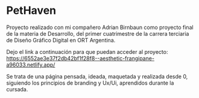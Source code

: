 # PetHaven

Proyecto realizado con mi compañero Adrian Birnbaun como proyecto final de la materia de Desarrollo, del primer 
cuatrimestre de la carrera terciaria de Diseño Gráfico Digital en ORT Argentina.

Dejo el link a continuación para que puedan acceder al proyecto:
https://6552ae3e37f2db42bf1f28f8--aesthetic-frangipane-a96033.netlify.app/

Se trata de una página pensada, ideada, maquetada y realizada desde 0, siguiendo los principios de branding y Ux/Ui,
aprendidos durante la cursada.